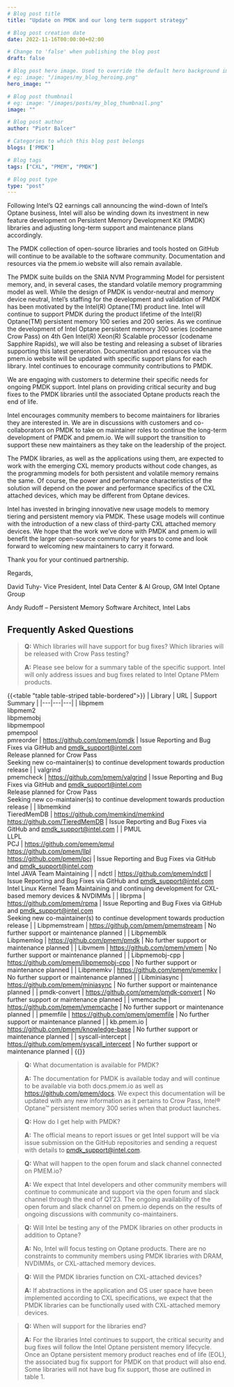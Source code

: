 ```yaml
---
# Blog post title
title: "Update on PMDK and our long term support strategy"

# Blog post creation date
date: 2022-11-16T00:00:00+02:00

# Change to 'false' when publishing the blog post
draft: false

# Blog post hero image. Used to override the default hero background image.
# eg: image: "/images/my_blog_heroimg.png"
hero_image: ""

# Blog post thumbnail
# eg: image: "/images/posts/my_blog_thumbnail.png"
image: ""

# Blog post author
author: "Piotr Balcer"

# Categories to which this blog post belongs
blogs: ['PMDK']

# Blog tags
tags: ["CXL", "PMEM", "PMDK"]

# Blog post type
type: "post"
---
```


Following Intel’s Q2 earnings call announcing the wind-down of Intel’s Optane business, Intel will also be winding down its investment in new feature development on Persistent Memory Development Kit (PMDK) libraries and adjusting long-term support and maintenance plans accordingly.

The PMDK collection of open-source libraries and tools hosted on GitHub will continue to be available to the software community.  Documentation and resources via the pmem.io website will also remain available. 

The PMDK suite builds on the SNIA NVM Programming Model for persistent memory, and, in several cases, the standard volatile memory programming model as well.  While the design of PMDK is vendor-neutral and memory device neutral, Intel’s staffing for the development and validation of PMDK has been motivated by the Intel(R) Optane(TM) product line.  Intel will continue to support PMDK during the product lifetime of the Intel(R) Optane(TM) persistent memory 100 series and 200 series.  As we continue the development of Intel Optane persistent memory 300 series (codename Crow Pass) on 4th Gen Intel(R) Xeon(R) Scalable processor (codename Sapphire Rapids), we will also be testing and releasing a subset of libraries supporting this latest generation. Documentation and resources via the pmem.io website will be updated with specific support plans for each library.  Intel continues to encourage community contributions to PMDK.

We are engaging with customers to determine their specific needs for ongoing PMDK support. Intel plans on providing critical security and bug fixes to the PMDK libraries until the associated Optane products reach the end of life.

Intel encourages community members to become maintainers for libraries they are interested in. We are in discussions with customers and co-collaborators on PMDK to take on maintainer roles to continue the long-term development of PMDK and pmem.io. We will support the transition to support these new maintainers as they take on the leadership of the project.

The PMDK libraries, as well as the applications using them, are expected to work with the emerging CXL memory products without code changes, as the programming models for both persistent and volatile memory remains the same.  Of course, the power and performance characteristics of the solution will depend on the power and performance specifics of the CXL attached devices, which may be different from Optane devices.  

Intel has invested in bringing innovative new usage models to memory tiering and persistent memory via PMDK. These usage models will continue with the introduction of a new class of third-party CXL attached memory devices. We hope that the work we’ve done with PMDK and pmem.io will benefit the larger open-source community for years to come and look forward to welcoming new maintainers to carry it forward.

Thank you for your continued partnership.

Regards,

David Tuhy- Vice President, Intel Data Center & AI Group, GM Intel Optane Group

Andy Rudoff – Persistent Memory Software Architect, Intel Labs

## Frequently Asked Questions

> **Q:** Which libraries will have support for bug fixes? Which libraries will be released with Crow Pass testing?
>
> **A:** Please see below for a summary table of the specific support. Intel will only address issues and bug fixes related to Intel Optane PMem products.

{{<table "table table-striped table-bordered">}}
| Library | URL | Support Summary |
|---|---|---|
| libpmem<br /> libpmem2<br /> libpmemobj<br /> libpmempool<br /> pmempool<br /> pmreorder | https://github.com/pmem/pmdk | Issue Reporting and Bug Fixes via GitHub and pmdk_support@intel.com<br /> Release planned for Crow Pass<br /> Seeking new co-maintainer(s) to continue development towards production release |
| valgrind<br /> pmemcheck | https://github.com/pmem/valgrind | Issue Reporting and Bug Fixes via GitHub and pmdk_support@intel.com<br /> Release planned for Crow Pass<br /> Seeking new co-maintainer(s) to continue development towards production release |
| libmemkind<br /> TieredMemDB | https://github.com/memkind/memkind<br /> https://github.com/TieredMemDB | Issue Reporting and Bug Fixes via GitHub and pmdk_support@intel.com |
| PMUL<br /> LLPL<br /> PCJ | https://github.com/pmem/pmul<br /> https://github.com/pmem/llpl<br /> https://github.com/pmem/pcj | Issue Reporting and Bug Fixes via GitHub and pmdk_support@intel.com<br /> Intel JAVA Team Maintaining |
| ndctl | https://github.com/pmem/ndctl | Issue Reporting and Bug Fixes via GitHub and pmdk_support@intel.com<br /> Intel Linux Kernel Team Maintaining and continuing development for CXL-based memory devices & NVDIMMs |
| librpma | https://github.com/pmem/rpma | Issue Reporting and Bug Fixes via GitHub and pmdk_support@intel.com<br /> Seeking new co-maintainer(s) to continue development towards production release |
| Libpmemstream | https://github.com/pmem/pmemstream | No further support or maintenance planned |
| Libpmemblk<br /> Libpmemlog | https://github.com/pmem/pmdk | No further support or maintenance planned |
| Libvmem | https://github.com/pmem/vmem | No further support or maintenance planned |
| Libpmemobj-cpp | https://github.com/pmem/libpmemobj-cpp | No further support or maintenance planned |
| Libpmemkv | https://github.com/pmem/pmemkv | No further support or maintenance planned |
| Libminiasync | https://github.com/pmem/miniasync | No further support or maintenance planned |
| pmdk-convert | https://github.com/pmem/pmdk-convert | No further support or maintenance planned |
| vmemcache | https://github.com/pmem/vmemcache | No further support or maintenance planned |
| pmemfile | https://github.com/pmem/pmemfile | No further support or maintenance planned |
| kb.pmem.io | https://github.com/pmem/knowledge-base | No further support or maintenance planned |
| syscall-intercept | https://github.com/pmem/syscall_intercept | No further support or maintenance planned |
{{</table>}}

> **Q:** What documentation is available for PMDK?
>
> **A:** The documentation for PMDK is available today and will continue to be available via both docs.pmem.io as well as https://github.com/pmem/docs. We expect this documentation will be updated with any new information as it pertains to Crow Pass, Intel® Optane™ persistent memory 300 series when that product launches.

> **Q:** How do I get help with PMDK?
>
> **A:** The official means to report issues or get Intel support will be via issue submission on the GitHub repositories and sending a request with details to pmdk_support@intel.com. 

> **Q:** What will happen to the open forum and slack channel connected on PMEM.io? 
>
> **A:** We expect that Intel developers and other community members will continue to communicate and support via the open forum and slack channel through the end of Q1’23. The ongoing availability of the open forum and slack channel on pmem.io depends on the results of ongoing discussions with community co-maintainers.

> **Q:** Will Intel be testing any of the PMDK libraries on other products in addition to Optane?
>
> **A:** No, Intel will focus testing on Optane products. There are no constraints to community members using PMDK libraries with DRAM, NVDIMMs, or CXL-attached memory devices.

> **Q:** Will the PMDK libraries function on CXL-attached devices?
>
> **A:** If abstractions in the application and OS user space have been implemented according to CXL specifications, we expect that the PMDK libraries can be functionally used with CXL-attached memory devices. 

> **Q:** When will support for the libraries end?
>
> **A:** For the libraries Intel continues to support, the critical security and bug fixes will follow the Intel Optane persistent memory lifecycle. Once an Optane persistent memory product reaches end of life (EOL), the associated bug fix support for PMDK on that product will also end. Some libraries will not have bug fix support, those are outlined in table 1.
